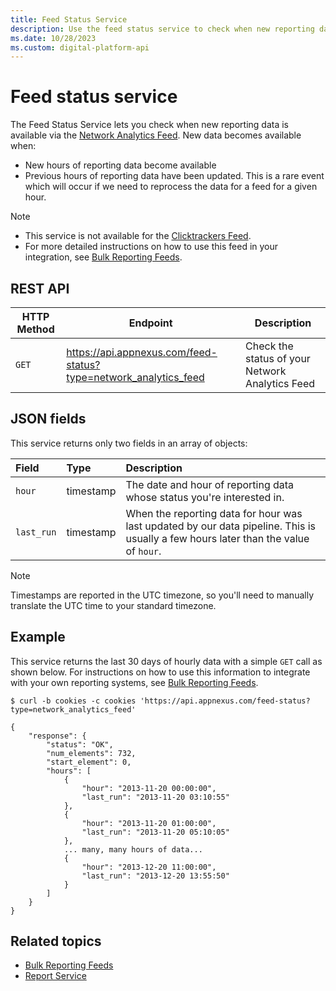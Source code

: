 ```yaml
---
title: Feed Status Service
description: Use the feed status service to check when new reporting data is available via the network analytics feed.
ms.date: 10/28/2023
ms.custom: digital-platform-api
---
```


# Feed status service

The Feed Status Service lets you check when new reporting data is available via the [Network Analytics Feed](./network-analytics-feed.md). New data becomes available when:

- New hours of reporting data become available
- Previous hours of reporting data have been updated. This is a rare event which will occur if we need to reprocess the data for a feed for a given hour.

> [!NOTE]
> - This service is not available for the [Clicktrackers Feed](./clicktrackers-feed.md).
> - For more detailed instructions on how to use this feed in your integration, see [Bulk Reporting Feeds](./bulk-reporting-feeds.md).

## REST API

| HTTP Method | Endpoint | Description |
|---|---|---|
| `GET` | https://api.appnexus.com/feed-status?type=network_analytics_feed | Check the status of your Network Analytics Feed |

## JSON fields

This service returns only two fields in an array of objects:

| Field | Type | Description |
|:---|:---|:---|
| `hour` | timestamp | The date and hour of reporting data whose status you're interested in. |
| `last_run` | timestamp | When the reporting data for hour was last updated by our data pipeline. This is usually a few hours later than the value of `hour`. |

> [!NOTE]
> Timestamps are reported in the UTC timezone, so you'll need to manually translate the UTC time to your standard timezone.

## Example

This service returns the last 30 days of hourly data with a simple `GET` call as shown below. For instructions on how to use this information to integrate with your own reporting systems, see [Bulk Reporting Feeds](./bulk-reporting-feeds.md).

```
$ curl -b cookies -c cookies 'https://api.appnexus.com/feed-status?type=network_analytics_feed'

{
    "response": {
        "status": "OK",
        "num_elements": 732,
        "start_element": 0,
        "hours": [
            {
                "hour": "2013-11-20 00:00:00",
                "last_run": "2013-11-20 03:10:55"
            },
            {
                "hour": "2013-11-20 01:00:00",
                "last_run": "2013-11-20 05:10:05"
            },
            ... many, many hours of data...
            {
                "hour": "2013-12-20 11:00:00",
                "last_run": "2013-12-20 13:55:50"
            }
        ]
    }
}
```

## Related topics

- [Bulk Reporting Feeds](./bulk-reporting-feeds.md)
- [Report Service](./report-service.md)
